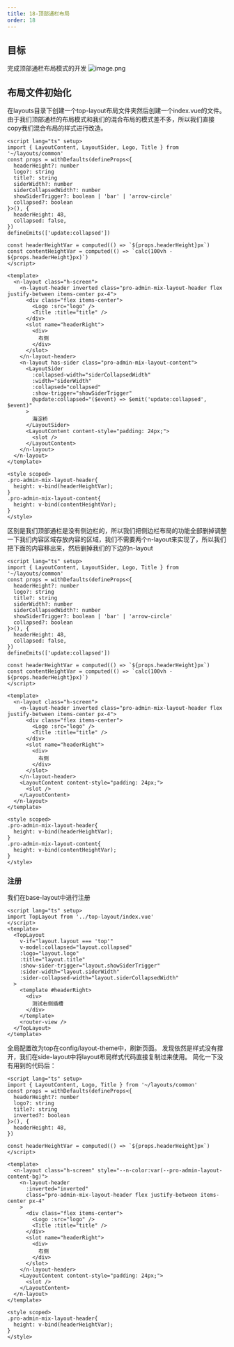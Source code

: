 ```yaml
---
title: 18-顶部通栏布局
order: 18
---
```


## 目标
完成顶部通栏布局模式的开发
![image.png](https://cdn.nlark.com/yuque/0/2022/png/10377041/1668211577255-ab8cdfdf-d33b-44a5-8ea8-c313cd1c8fe6.png#averageHue=%23222529&clientId=uff9f1289-c376-4&from=paste&height=594&id=u628abf6b&name=image.png&originHeight=1188&originWidth=2074&originalType=binary&ratio=1&rotation=0&showTitle=false&size=85435&status=done&style=none&taskId=ub04accee-3341-41f4-8cbc-110e576e304&title=&width=1037)

## 布局文件初始化
在layouts目录下创建一个top-layout布局文件夹然后创建一个index.vue的文件。
由于我们顶部通栏的布局模式和我们的混合布局的模式差不多，所以我们直接copy我们混合布局的样式进行改造。
```vue
<script lang="ts" setup>
import { LayoutContent, LayoutSider, Logo, Title } from '~/layouts/common'
const props = withDefaults(defineProps<{
  headerHeight?: number
  logo?: string
  title?: string
  siderWidth?: number
  siderCollapsedWidth?: number
  showSiderTrigger?: boolean | 'bar' | 'arrow-circle'
  collapsed?: boolean
}>(), {
  headerHeight: 48,
  collapsed: false,
})
defineEmits(['update:collapsed'])

const headerHeightVar = computed(() => `${props.headerHeight}px`)
const contentHeightVar = computed(() => `calc(100vh - ${props.headerHeight}px)`)
</script>

<template>
  <n-layout class="h-screen">
    <n-layout-header inverted class="pro-admin-mix-layout-header flex justify-between items-center px-4">
      <div class="flex items-center">
        <Logo :src="logo" />
        <Title :title="title" />
      </div>
      <slot name="headerRight">
        <div>
          右侧
        </div>
      </slot>
    </n-layout-header>
    <n-layout has-sider class="pro-admin-mix-layout-content">
      <LayoutSider
        :collapsed-width="siderCollapsedWidth"
        :width="siderWidth"
        :collapsed="collapsed"
        :show-trigger="showSiderTrigger"
        @update:collapsed="($event) => $emit('update:collapsed', $event)"
      >
        海淀桥
      </LayoutSider>
      <LayoutContent content-style="padding: 24px;">
        <slot />
      </LayoutContent>
    </n-layout>
  </n-layout>
</template>

<style scoped>
.pro-admin-mix-layout-header{
  height: v-bind(headerHeightVar);
}
.pro-admin-mix-layout-content{
  height: v-bind(contentHeightVar);
}
</style>

```
区别是我们顶部通栏是没有侧边栏的，所以我们把侧边栏布局的功能全部删掉调整一下我们内容区域存放内容的区域，我们不需要两个n-layout来实现了，所以我们把下面的内容移出来，然后删掉我们的下边的n-layout
```vue
<script lang="ts" setup>
import { LayoutContent, LayoutSider, Logo, Title } from '~/layouts/common'
const props = withDefaults(defineProps<{
  headerHeight?: number
  logo?: string
  title?: string
  siderWidth?: number
  siderCollapsedWidth?: number
  showSiderTrigger?: boolean | 'bar' | 'arrow-circle'
  collapsed?: boolean
}>(), {
  headerHeight: 48,
  collapsed: false,
})
defineEmits(['update:collapsed'])

const headerHeightVar = computed(() => `${props.headerHeight}px`)
const contentHeightVar = computed(() => `calc(100vh - ${props.headerHeight}px)`)
</script>

<template>
  <n-layout class="h-screen">
    <n-layout-header inverted class="pro-admin-mix-layout-header flex justify-between items-center px-4">
      <div class="flex items-center">
        <Logo :src="logo" />
        <Title :title="title" />
      </div>
      <slot name="headerRight">
        <div>
          右侧
        </div>
      </slot>
    </n-layout-header>
    <LayoutContent content-style="padding: 24px;">
      <slot />
    </LayoutContent>
  </n-layout>
</template>

<style scoped>
.pro-admin-mix-layout-header{
  height: v-bind(headerHeightVar);
}
.pro-admin-mix-layout-content{
  height: v-bind(contentHeightVar);
}
</style>

```

### 注册
我们在base-layout中进行注册
```vue
<script lang="ts" setup>
import TopLayout from '../top-layout/index.vue'
</script>
<template>
  <TopLayout
    v-if="layout.layout === 'top'"
    v-model:collapsed="layout.collapsed"
    :logo="layout.logo"
    :title="layout.title"
    :show-sider-trigger="layout.showSiderTrigger"
    :sider-width="layout.siderWidth"
    :sider-collapsed-width="layout.siderCollapsedWidth"
  >
    <template #headerRight>
      <div>
        测试右侧插槽
      </div>
    </template>
    <router-view />
  </TopLayout>
</template>
```
全局配置改为top在config/layout-theme中，刷新页面。
发现依然是样式没有撑开，我们在side-layout中将layout布局样式代码直接复制过来使用。
简化一下没有用到的代码后：
```vue
<script lang="ts" setup>
import { LayoutContent, Logo, Title } from '~/layouts/common'
const props = withDefaults(defineProps<{
  headerHeight?: number
  logo?: string
  title?: string
  inverted?: boolean
}>(), {
  headerHeight: 48,
})

const headerHeightVar = computed(() => `${props.headerHeight}px`)
</script>

<template>
  <n-layout class="h-screen" style="--n-color:var(--pro-admin-layout-content-bg)">
    <n-layout-header
      :inverted="inverted"
      class="pro-admin-mix-layout-header flex justify-between items-center px-4"
    >
      <div class="flex items-center">
        <Logo :src="logo" />
        <Title :title="title" />
      </div>
      <slot name="headerRight">
        <div>
          右侧
        </div>
      </slot>
    </n-layout-header>
    <LayoutContent content-style="padding: 24px;">
      <slot />
    </LayoutContent>
  </n-layout>
</template>

<style scoped>
.pro-admin-mix-layout-header{
  height: v-bind(headerHeightVar);
}
</style>

```


